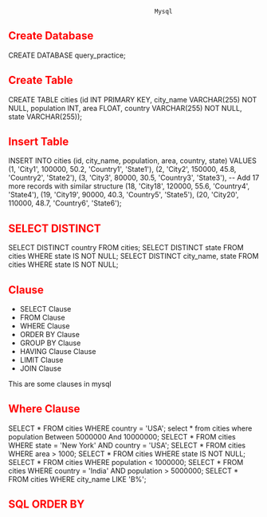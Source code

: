                                              Mysql

<font color="red">Create Database</font>
---------
CREATE DATABASE query_practice;

<font color="red">Create Table</font>
---------
CREATE TABLE cities (id INT PRIMARY KEY, city_name VARCHAR(255) NOT NULL, population INT, area FLOAT, country VARCHAR(255) NOT NULL, state VARCHAR(255));

<font color="red">Insert Table</font>
---------
INSERT INTO cities (id, city_name, population, area, country, state)
VALUES
(1, 'City1', 100000, 50.2, 'Country1', 'State1'),
(2, 'City2', 150000, 45.8, 'Country2', 'State2'),
(3, 'City3', 80000, 30.5, 'Country3', 'State3'),
-- Add 17 more records with similar structure
(18, 'City18', 120000, 55.6, 'Country4', 'State4'),
(19, 'City19', 90000, 40.3, 'Country5', 'State5'),
(20, 'City20', 110000, 48.7, 'Country6', 'State6');


<font color="red">SELECT DISTINCT</font>
---------
SELECT DISTINCT country FROM cities;
SELECT DISTINCT state FROM cities WHERE state IS NOT NULL;
SELECT DISTINCT city_name, state FROM cities WHERE state IS NOT NULL;

<font color="red">Clause</font>
---------
- SELECT Clause
- FROM Clause
- WHERE Clause
- ORDER BY Clause
- GROUP BY Clause
- HAVING Clause Clause
- LIMIT Clause
- JOIN Clause

This are some clauses in mysql

<font color="red"> Where Clause </font>
---------
SELECT * FROM cities WHERE country = 'USA';
select * from cities where population Between 5000000 And 10000000;
SELECT * FROM cities WHERE state = 'New York' AND country = 'USA';
SELECT * FROM cities WHERE area > 1000;
SELECT * FROM cities WHERE state IS NOT NULL;
SELECT * FROM cities WHERE population < 1000000;
SELECT * FROM cities WHERE country = 'India' AND population > 5000000;
SELECT * FROM cities WHERE city_name LIKE 'B%';


<font color="red"> SQL ORDER BY </font>
---------

